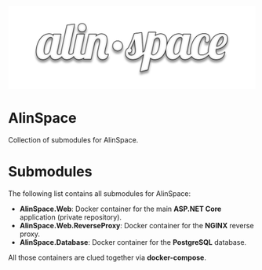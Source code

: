 ![Thumbnail](./assets/thumbnail.png)

# AlinSpace

Collection of submodules for AlinSpace.

# Submodules

The following list contains all submodules for AlinSpace:

- **AlinSpace.Web**: Docker container for the main **ASP.NET Core** application (private repository).
- **AlinSpace.Web.ReverseProxy**: Docker container for the **NGINX** reverse proxy.
- **AlinSpace.Database**: Docker container for the **PostgreSQL** database.

All those containers are clued together via **docker-compose**.
